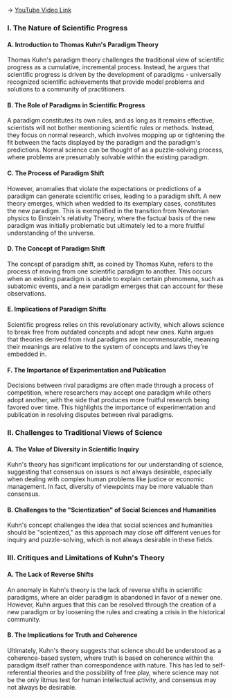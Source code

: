 -> [YouTube Video Link](https://www.youtube.com/watch?v=MXoQQF2XTZE&list=PL30RAv-0lkxGh5iMfRmZV8wEVeN50K06X&index=48&pp=iAQB)

### I. The Nature of Scientific Progress
#### A. Introduction to Thomas Kuhn's Paradigm Theory

Thomas Kuhn's paradigm theory challenges the traditional view of scientific progress as a cumulative, incremental process. Instead, he argues that scientific progress is driven by the development of paradigms - universally recognized scientific achievements that provide model problems and solutions to a community of practitioners.

#### B. The Role of Paradigms in Scientific Progress

A paradigm constitutes its own rules, and as long as it remains effective, scientists will not bother mentioning scientific rules or methods. Instead, they focus on normal research, which involves mopping up or tightening the fit between the facts displayed by the paradigm and the paradigm's predictions. Normal science can be thought of as a puzzle-solving process, where problems are presumably solvable within the existing paradigm.

#### C. The Process of Paradigm Shift

However, anomalies that violate the expectations or predictions of a paradigm can generate scientific crises, leading to a paradigm shift. A new theory emerges, which when wedded to its exemplary cases, constitutes the new paradigm. This is exemplified in the transition from Newtonian physics to Einstein's relativity Theory, where the factual basis of the new paradigm was initially problematic but ultimately led to a more fruitful understanding of the universe.

#### D. The Concept of Paradigm Shift

The concept of paradigm shift, as coined by Thomas Kuhn, refers to the process of moving from one scientific paradigm to another. This occurs when an existing paradigm is unable to explain certain phenomena, such as subatomic events, and a new paradigm emerges that can account for these observations.

#### E. Implications of Paradigm Shifts

Scientific progress relies on this revolutionary activity, which allows science to break free from outdated concepts and adopt new ones. Kuhn argues that theories derived from rival paradigms are incommensurable, meaning their meanings are relative to the system of concepts and laws they're embedded in.

#### F. The Importance of Experimentation and Publication

Decisions between rival paradigms are often made through a process of competition, where researchers may accept one paradigm while others adopt another, with the side that produces more fruitful research being favored over time. This highlights the importance of experimentation and publication in resolving disputes between rival paradigms.

### II. Challenges to Traditional Views of Science
#### A. The Value of Diversity in Scientific Inquiry

Kuhn's theory has significant implications for our understanding of science, suggesting that consensus on issues is not always desirable, especially when dealing with complex human problems like justice or economic management. In fact, diversity of viewpoints may be more valuable than consensus.

#### B. Challenges to the "Scientization" of Social Sciences and Humanities

Kuhn's concept challenges the idea that social sciences and humanities should be "scientized," as this approach may close off different venues for inquiry and puzzle-solving, which is not always desirable in these fields.

### III. Critiques and Limitations of Kuhn's Theory
#### A. The Lack of Reverse Shifts

An anomaly in Kuhn's theory is the lack of reverse shifts in scientific paradigms, where an older paradigm is abandoned in favor of a newer one. However, Kuhn argues that this can be resolved through the creation of a new paradigm or by loosening the rules and creating a crisis in the historical community.

#### B. The Implications for Truth and Coherence

Ultimately, Kuhn's theory suggests that science should be understood as a coherence-based system, where truth is based on coherence within the paradigm itself rather than correspondence with nature. This has led to self-referential theories and the possibility of free play, where science may not be the only litmus test for human intellectual activity, and consensus may not always be desirable.